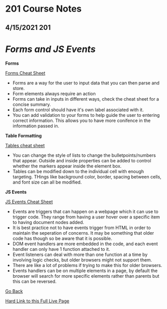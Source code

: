 # 201 Course Notes

## 4/15/2021 201

# *Forms and JS Events*

**Forms**

[Forms Cheat Sheet](https://www.codecademy.com/learn/learn-html/modules/learn-html-forms/cheatsheet)

- Forms are a way for the user to input data that you can then parse and store.
- Form elements always require an action
- Forms can take in inputs in different ways, check the cheat sheet for a concise summary.
- Each form control should have it's own label associated with it.
- You can add validation to your forms to help guide the user to entering correct information. This allows you to have more conifence in the information passed in.

**Table Formatting**

[Tables cheat sheet](https://www.codecademy.com/learn/learn-html/modules/learn-html-tables/cheatsheet)
- You can change the style of lists to change the bulletpoints/numbers that appear. Outside and inside properties can be added to control whether the markers appear inside the element box.
- Tables can be modified down to the individual cell with enough targeting. THings like background color, border, spacing between cells, and font size can all be modified.

**JS Events**

[JS Events Cheat Sheet](https://www.codecademy.com/learn/build-interactive-websites/modules/dom-javascript-events/cheatsheet)

- Events are triggers that can happen on a webpage which it can use to trigger code. They range from having a user hover over a specific item to having document nodes added.
- It is best practice not to have events trigger from HTML in order to maintain the seperation of concerns. It may be something that older code has though so be aware that it is possible.
- DOM event handlers are more embedded in the code, and each event handler can only have 1 function attached to it.
- Event listeners can deal with more than one function at a time by involving logic checks, but older browsers might not support them.
- There are like a lot of problems if trying to make this for older browsers.
- Events handlers can be on multiple elements in a page, by default the browser will search for more specific elements rather than parents but this can be reversed.

[Go Back](README.md)

[Hard Link to this Full Live Page](https://charles-bofferding.github.io/reading-notes/read0X.html)